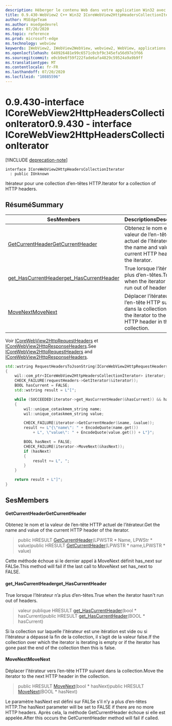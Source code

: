 ```yaml
---
description: Héberger le contenu Web dans votre application Win32 avec le contrôle Microsoft Edge WebView2
title: 0.9.430-WebView2 C++ Win32 ICoreWebView2HttpHeadersCollectionIterator
author: MSEdgeTeam
ms.author: msedgedevrel
ms.date: 07/20/2020
ms.topic: reference
ms.prod: microsoft-edge
ms.technology: webview
keywords: IWebView2, IWebView2WebView, webview2, WebView, applications Win32, Win32, Edge, ICoreWebView2, ICoreWebView2Host, contrôle de navigateur, html Edge
ms.openlocfilehash: 640926481e99c6571c0cbf9c345efa56d97e3f66
ms.sourcegitcommit: e0cb9e6f59f222fade6afa4829c59524a9a9b9ff
ms.translationtype: MT
ms.contentlocale: fr-FR
ms.lasthandoff: 07/20/2020
ms.locfileid: "10885596"
---
```

# <span data-ttu-id="10a58-104">0.9.430-interface ICoreWebView2HttpHeadersCollectionIterator</span><span class="sxs-lookup"><span data-stu-id="10a58-104">0.9.430 - interface ICoreWebView2HttpHeadersCollectionIterator</span></span> 

[!INCLUDE [deprecation-note](../../includes/deprecation-note.md)]

```
interface ICoreWebView2HttpHeadersCollectionIterator
  : public IUnknown
```

<span data-ttu-id="10a58-105">Itérateur pour une collection d’en-têtes HTTP.</span><span class="sxs-lookup"><span data-stu-id="10a58-105">Iterator for a collection of HTTP headers.</span></span>

## <span data-ttu-id="10a58-106">Résumé</span><span class="sxs-lookup"><span data-stu-id="10a58-106">Summary</span></span>

 <span data-ttu-id="10a58-107">Ses</span><span class="sxs-lookup"><span data-stu-id="10a58-107">Members</span></span>                        | <span data-ttu-id="10a58-108">Descriptions</span><span class="sxs-lookup"><span data-stu-id="10a58-108">Descriptions</span></span>
--------------------------------|---------------------------------------------
[<span data-ttu-id="10a58-109">GetCurrentHeader</span><span class="sxs-lookup"><span data-stu-id="10a58-109">GetCurrentHeader</span></span>](#getcurrentheader) | <span data-ttu-id="10a58-110">Obtenez le nom et la valeur de l’en-tête HTTP actuel de l’itérateur.</span><span class="sxs-lookup"><span data-stu-id="10a58-110">Get the name and value of the current HTTP header of the iterator.</span></span>
[<span data-ttu-id="10a58-111">get_HasCurrentHeader</span><span class="sxs-lookup"><span data-stu-id="10a58-111">get_HasCurrentHeader</span></span>](#get_hascurrentheader) | <span data-ttu-id="10a58-112">True lorsque l’itérateur n’a plus d’en-têtes.</span><span class="sxs-lookup"><span data-stu-id="10a58-112">True when the iterator hasn't run out of headers.</span></span>
[<span data-ttu-id="10a58-113">MoveNext</span><span class="sxs-lookup"><span data-stu-id="10a58-113">MoveNext</span></span>](#movenext) | <span data-ttu-id="10a58-114">Déplacer l’itérateur vers l’en-tête HTTP suivant dans la collection.</span><span class="sxs-lookup"><span data-stu-id="10a58-114">Move the iterator to the next HTTP header in the collection.</span></span>

<span data-ttu-id="10a58-115">Voir [ICoreWebView2HttpRequestHeaders](ICoreWebView2HttpRequestHeaders.md) et [ICoreWebView2HttpResponseHeaders](ICoreWebView2HttpResponseHeaders.md).</span><span class="sxs-lookup"><span data-stu-id="10a58-115">See [ICoreWebView2HttpRequestHeaders](ICoreWebView2HttpRequestHeaders.md) and [ICoreWebView2HttpResponseHeaders](ICoreWebView2HttpResponseHeaders.md).</span></span> 

```cpp
std::wstring RequestHeadersToJsonString(ICoreWebView2HttpRequestHeaders* requestHeaders)
{
    wil::com_ptr<ICoreWebView2HttpHeadersCollectionIterator> iterator;
    CHECK_FAILURE(requestHeaders->GetIterator(&iterator));
    BOOL hasCurrent = FALSE;
    std::wstring result = L"[";

    while (SUCCEEDED(iterator->get_HasCurrentHeader(&hasCurrent)) && hasCurrent)
    {
        wil::unique_cotaskmem_string name;
        wil::unique_cotaskmem_string value;

        CHECK_FAILURE(iterator->GetCurrentHeader(&name, &value));
        result += L"{\"name\": " + EncodeQuote(name.get())
            + L", \"value\": " + EncodeQuote(value.get()) + L"}";

        BOOL hasNext = FALSE;
        CHECK_FAILURE(iterator->MoveNext(&hasNext));
        if (hasNext)
        {
            result += L", ";
        }
    }

    return result + L"]";
}
```

## <span data-ttu-id="10a58-116">Ses</span><span class="sxs-lookup"><span data-stu-id="10a58-116">Members</span></span>

#### <span data-ttu-id="10a58-117">GetCurrentHeader</span><span class="sxs-lookup"><span data-stu-id="10a58-117">GetCurrentHeader</span></span> 

<span data-ttu-id="10a58-118">Obtenez le nom et la valeur de l’en-tête HTTP actuel de l’itérateur.</span><span class="sxs-lookup"><span data-stu-id="10a58-118">Get the name and value of the current HTTP header of the iterator.</span></span>

> <span data-ttu-id="10a58-119">public HRESULT [GetCurrentHeader](#getcurrentheader)(LPWSTR \* Name, LPWStr \* value)</span><span class="sxs-lookup"><span data-stu-id="10a58-119">public HRESULT [GetCurrentHeader](#getcurrentheader)(LPWSTR \* name,LPWSTR \* value)</span></span>

<span data-ttu-id="10a58-120">Cette méthode échoue si le dernier appel à MoveNext définit has_next sur FALSe.</span><span class="sxs-lookup"><span data-stu-id="10a58-120">This method will fail if the last call to MoveNext set has_next to FALSE.</span></span>

#### <span data-ttu-id="10a58-121">get_HasCurrentHeader</span><span class="sxs-lookup"><span data-stu-id="10a58-121">get_HasCurrentHeader</span></span> 

<span data-ttu-id="10a58-122">True lorsque l’itérateur n’a plus d’en-têtes.</span><span class="sxs-lookup"><span data-stu-id="10a58-122">True when the iterator hasn't run out of headers.</span></span>

> <span data-ttu-id="10a58-123">valeur publique HRESULT [get_HasCurrentHeader](#get_hascurrentheader)(bool \* hasCurrent)</span><span class="sxs-lookup"><span data-stu-id="10a58-123">public HRESULT [get_HasCurrentHeader](#get_hascurrentheader)(BOOL \* hasCurrent)</span></span>

<span data-ttu-id="10a58-124">Si la collection sur laquelle l’itérateur est une itération est vide ou si l’itérateur a dépassé la fin de la collection, il s’agit de la valeur false.</span><span class="sxs-lookup"><span data-stu-id="10a58-124">If the collection over which the iterator is iterating is empty or if the iterator has gone past the end of the collection then this is false.</span></span>

#### <span data-ttu-id="10a58-125">MoveNext</span><span class="sxs-lookup"><span data-stu-id="10a58-125">MoveNext</span></span> 

<span data-ttu-id="10a58-126">Déplacer l’itérateur vers l’en-tête HTTP suivant dans la collection.</span><span class="sxs-lookup"><span data-stu-id="10a58-126">Move the iterator to the next HTTP header in the collection.</span></span>

> <span data-ttu-id="10a58-127">public HRESULT [MoveNext](#movenext)(bool \* hasNext)</span><span class="sxs-lookup"><span data-stu-id="10a58-127">public HRESULT [MoveNext](#movenext)(BOOL \* hasNext)</span></span>

<span data-ttu-id="10a58-128">Le paramètre hasNext est défini sur FALSe s’il n’y a plus d’en-têtes HTTP.</span><span class="sxs-lookup"><span data-stu-id="10a58-128">The hasNext parameter will be set to FALSE if there are no more HTTP headers.</span></span> <span data-ttu-id="10a58-129">Après cela, la méthode GetCurrentHeader échoue si elle est appelée.</span><span class="sxs-lookup"><span data-stu-id="10a58-129">After this occurs the GetCurrentHeader method will fail if called.</span></span>

